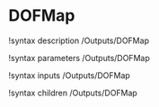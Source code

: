 <!-- MOOSE Documentation Stub: Remove this when content is added. -->

# DOFMap
!syntax description /Outputs/DOFMap

!syntax parameters /Outputs/DOFMap

!syntax inputs /Outputs/DOFMap

!syntax children /Outputs/DOFMap
